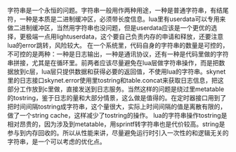   字符串是一个永恒的问题。字符串一般用作两种用途，一种是普通字符串，有结尾符，一种是本质是二进制缓冲区，必须带长度信息。lua里有userdata可以专用来做二进制缓冲区，当然用字符串也没问题，但是userdata应该是一个更优的选择，更极端一点用lightuserdata，这个要自己负责内存的申请和释放，还要注意lua的error跳转，风险较大。
  在一个系统里，代码自身的字符串的数量是可控的，不可控的是两种：一种是日志输出，一种是通讯协议，还有一种是代码里做的字符串拼接，尤其是在循环里。前两者应该尽量避免在lua层做字符串操作，而是把数据放到c层，lua层只提供数据和获得必要的返回值，不使用lua的字符串。skynet里的日志接口skynet.error使用里tostring和table.concat来获取日志信息，把这部分工作放到c里做，直接发送到日志服务。当然这样的问题是绕过里metatable的tostring，鉴于日志的量和大部分情景，这么做是值得的。在定时器接口用到了把时间间隔tostring成字符串，这个量很大，实际上时间间隔的值是离散有限的，做了一个string cache，这样减少了tostring的操作。
    lua的字符串操作tostring是相对昂贵的，因为涉及到metatable，用sprintf转字符串也是代价较高。string是参与到内存回收的。所以从性能来讲，尽量避免运行时引入一次性的和逻辑无关的字符串，是一个可以考虑的优化点。
